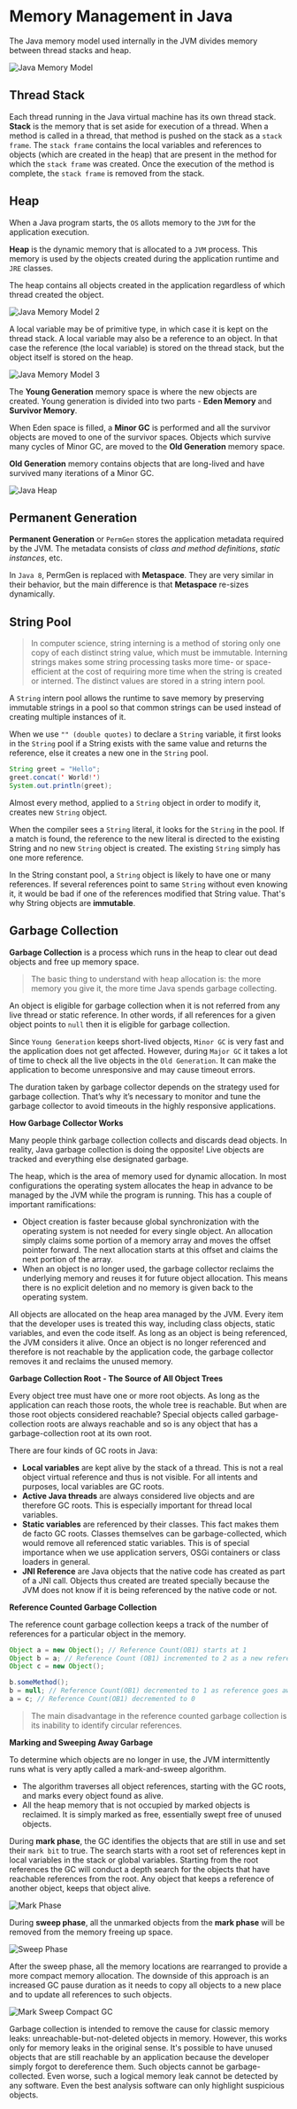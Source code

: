 # Memory Management in Java

The Java memory model used internally in the JVM divides memory between thread stacks and heap.

![Java Memory Model](../assets/java-memory-model-1.png)

## Thread Stack

Each thread running in the Java virtual machine has its own thread stack. **Stack** is the memory that is set aside for execution of a thread. When a method is called in a thread, that method is pushed on the stack as a `stack frame`.
The `stack frame` contains the local variables and references to objects (which are created in the heap) that are present in the method for which the `stack frame` was created. Once the execution of the method is complete, the `stack frame` is removed from the stack.

## Heap

When a Java program starts, the `OS` allots memory to the `JVM` for the application execution.

**Heap** is the dynamic memory that is allocated to a `JVM` process. This memory is used by the objects created during the application runtime and `JRE` classes.

The heap contains all objects created in the application regardless of which thread created the object.

![Java Memory Model 2](../assets/java-memory-model-2.png)

A local variable may be of primitive type, in which case it is kept on the thread stack. A local variable may also be a reference to an object. In that case the reference (the local variable) is stored on the thread stack, but the object itself is stored on the heap.

![Java Memory Model 3](../assets/java-memory-model-3.png)

The **Young Generation** memory space is where the new objects are created. Young generation is divided into two parts - **Eden Memory** and **Survivor Memory**.

When Eden space is filled, a **Minor GC** is performed and all the survivor objects are moved to one of the survivor spaces. Objects which survive many cycles of Minor GC, are moved to the **Old Generation** memory space.

**Old Generation** memory contains objects that are long-lived and have survived many iterations of a Minor GC.

![Java Heap](../assets/java-heap-1.png)

## Permanent Generation

**Permanent Generation** or `PermGen` stores the application metadata required by the JVM. The metadata consists of *class and method definitions*, *static instances*, etc.

In `Java 8`, PermGen is replaced with **Metaspace**. They are very similar in their behavior, but the main difference is that **Metaspace** re-sizes dynamically.

## String Pool

> In computer science, string interning is a method of storing only one copy of each
> distinct string value, which must be immutable. Interning strings makes some string
> processing tasks more time- or space-efficient at the cost of requiring more time
> when the string is created or interned. The distinct values are stored in a string
> intern pool.

A `String` intern pool allows the runtime to save memory by preserving immutable strings in a pool so that common strings can be used instead of creating multiple instances of it.

When we use `"" (double quotes)` to declare a `String` variable, it first looks in the `String` pool if a String exists with the same value and returns the reference, else it creates a new one in the `String` pool.

```java
String greet = "Hello";
greet.concat(' World!')
System.out.println(greet);
```

Almost every method, applied to a `String` object in order to modify it, creates new `String` object.

When the compiler sees a `String` literal, it looks for the `String` in the pool. If a match is found, the reference to the new literal is directed to the existing String and no new `String` object is created. The existing `String` simply has one more reference.

In the String constant pool, a `String` object is likely to have one or many references. If several references point to same `String` without even knowing it, it would be bad if one of the references modified that String value. That's why String objects are **immutable**.

## Garbage Collection

**Garbage Collection** is a process which runs in the heap to clear out dead objects and free up memory space.

> The basic thing to understand with heap allocation is: the more memory you give it, the more time Java spends garbage collecting.

An object is eligible for garbage collection when it is not referred from any live thread or static reference. In other words, if all references for a given object points to `null` then it is eligible for garbage collection.

Since `Young Generation` keeps short-lived objects, `Minor GC` is very fast and the application does not get affected. However, during `Major GC` it takes a lot of time to check all the live objects in the `Old Generation`. It can make the application to become unresponsive and may cause timeout errors.

The duration taken by garbage collector depends on the strategy used for garbage collection. That’s why it’s necessary to monitor and tune the garbage collector to avoid timeouts in the highly responsive applications.

**How Garbage Collector Works**

Many people think garbage collection collects and discards dead objects. In reality, Java garbage collection is doing the opposite! Live objects are tracked and everything else designated garbage.

The heap, which is the area of memory used for dynamic allocation. In most configurations the operating system allocates the heap in advance to be managed by the JVM while the program is running. This has a couple of important ramifications:

- Object creation is faster because global synchronization with the operating system is not needed for every single object. An allocation simply claims some portion of a memory array and moves the offset pointer forward. The next allocation starts at this offset and claims the next portion of the array.
- When an object is no longer used, the garbage collector reclaims the underlying memory and reuses it for future object allocation. This means there is no explicit deletion and no memory is given back to the operating system.

All objects are allocated on the heap area managed by the JVM. Every item that the developer uses is treated this way, including class objects, static variables, and even the code itself. As long as an object is being referenced, the JVM considers it alive. Once an object is no longer referenced and therefore is not reachable by the application code, the garbage collector removes it and reclaims the unused memory.

**Garbage Collection Root - The Source of All Object Trees**

Every object tree must have one or more root objects. As long as the application can reach those roots, the whole tree is reachable. But when are those root objects considered reachable? Special objects called garbage-collection roots are always reachable and so is any object that has a garbage-collection root at its own root.

There are four kinds of GC roots in Java:

- **Local variables** are kept alive by the stack of a thread. This is not a real object virtual reference and thus is not visible. For all intents and purposes, local variables are GC roots.
- **Active Java threads** are always considered live objects and are therefore GC roots. This is especially important for thread local variables.
- **Static variables** are referenced by their classes. This fact makes them de facto GC roots. Classes themselves can be garbage-collected, which would remove all referenced static variables. This is of special importance when we use application servers, OSGi containers or class loaders in general.
- **JNI Reference** are Java objects that the native code has created as part of a JNI call. Objects thus created are treated specially because the JVM does not know if it is being referenced by the native code or not.

**Reference Counted Garbage Collection**

The reference count garbage collection keeps a track of the number of references for a particular object in the memory.

```java
Object a = new Object(); // Reference Count(OB1) starts at 1
Object b = a; // Reference Count (OB1) incremented to 2 as a new reference is added
Object c = new Object();

b.someMethod();
b = null; // Reference Count(OB1) decremented to 1 as reference goes away
a = c; // Reference Count(OB1) decremented to 0
```

> The main disadvantage in the reference counted garbage collection is its inability to identify circular references.

**Marking and Sweeping Away Garbage**

To determine which objects are no longer in use, the JVM intermittently runs what is very aptly called a mark-and-sweep algorithm.

- The algorithm traverses all object references, starting with the GC roots, and marks every object found as alive.
- All the heap memory that is not occupied by marked objects is reclaimed. It is simply marked as free, essentially swept free of unused objects.

During **mark phase**, the GC identifies the objects that are still in use and set their `mark bit` to true. The search starts with a root set of references kept in local variables in the stack or global variables. Starting from the root references the GC will conduct a depth search for the objects that have reachable references from the root. Any object that keeps a reference of another object, keeps that object alive.

![Mark Phase](../assets/java-mark-phase.png)

During **sweep phase**, all the unmarked objects from the **mark phase** will be removed from the memory freeing up space.

![Sweep Phase](../assets/java-sweep-phase.png)

After the sweep phase, all the memory locations are rearranged to provide a more compact memory allocation. The downside of this approach is an increased GC pause duration as it needs to copy all objects to a new place and to update all references to such objects.

![Mark Sweep Compact GC](../assets/java-compact-phase.png)

Garbage collection is intended to remove the cause for classic memory leaks: unreachable-but-not-deleted objects in memory. However, this works only for memory leaks in the original sense. It's possible to have unused objects that are still reachable by an application because the developer simply forgot to dereference them. Such objects cannot be garbage-collected. Even worse, such a logical memory leak cannot be detected by any software. Even the best analysis software can only highlight suspicious objects.
